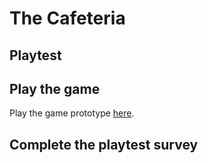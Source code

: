 # The Cafeteria
## Playtest

## Play the game

Play the game prototype [here](https://wynnex93.github.io/IASC-1P04/prototype/The%20Cafeteria_Prototype.html).

## Complete the playtest survey
